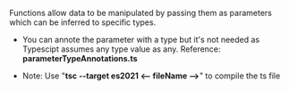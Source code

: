 Functions allow data to be manipulated by passing them as parameters which can be inferred to specific types.

- You can annote the parameter with a type but it's not needed as Typescipt assumes any type value as any. Reference: **parameterTypeAnnotations.ts**

- Note: Use "**tsc --target es2021 <-- fileName -->**" to compile the ts file
